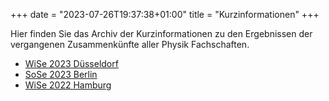 +++
date = "2023-07-26T19:37:38+01:00"
title = "Kurzinformationen"
+++

Hier finden Sie das Archiv der Kurzinformationen zu den Ergebnissen der vergangenen Zusammenkünfte aller Physik Fachschaften.

- [WiSe 2023 Düsseldorf](/dokumente/kurzinformation_duesseldorf_wise23.pdf)
- [SoSe 2023 Berlin](/dokumente/kurzinformation_berlin_sose23.pdf) 
- [WiSe 2022 Hamburg](/dokumente/kurzinformation_hamburg_wise22.pdf)  
